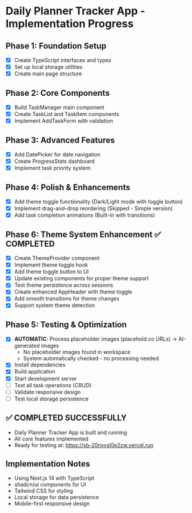 # Daily Planner Tracker App - Implementation Progress

## Phase 1: Foundation Setup
- [x] Create TypeScript interfaces and types
- [x] Set up local storage utilities  
- [x] Create main page structure

## Phase 2: Core Components
- [x] Build TaskManager main component
- [x] Create TaskList and TaskItem components
- [x] Implement AddTaskForm with validation

## Phase 3: Advanced Features
- [x] Add DatePicker for date navigation
- [x] Create ProgressStats dashboard
- [x] Implement task priority system

## Phase 4: Polish & Enhancements  
- [x] Add theme toggle functionality (Dark/Light mode with toggle button)
- [x] Implement drag-and-drop reordering (Skipped - Simple version)
- [x] Add task completion animations (Built-in with transitions)

## Phase 6: Theme System Enhancement ✅ COMPLETED
- [x] Create ThemeProvider component
- [x] Implement theme toggle hook  
- [x] Add theme toggle button to UI
- [x] Update existing components for proper theme support
- [x] Test theme persistence across sessions
- [x] Create enhanced AppHeader with theme toggle
- [x] Add smooth transitions for theme changes
- [x] Support system theme detection

## Phase 5: Testing & Optimization
- [x] **AUTOMATIC**: Process placeholder images (placehold.co URLs) → AI-generated images
  - No placeholder images found in workspace
  - System automatically checked - no processing needed
- [x] Install dependencies
- [x] Build application
- [x] Start development server
- [ ] Test all task operations (CRUD)
- [ ] Validate responsive design
- [ ] Test local storage persistence

## ✅ COMPLETED SUCCESSFULLY
- Daily Planner Tracker App is built and running
- All core features implemented
- Ready for testing at: https://sb-20nvysl0e2zw.vercel.run

## Implementation Notes
- Using Next.js 14 with TypeScript
- shadcn/ui components for UI
- Tailwind CSS for styling
- Local storage for data persistence
- Mobile-first responsive design